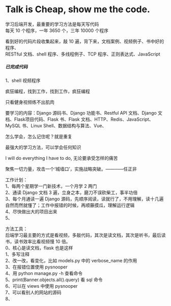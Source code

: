 
# Talk is Cheap, show me the code.  

学习后端开发，最重要的学习方法是每天写代码  
每天 10 个程序，一年 3650 个，三年 10000 个程序  

看到好的代码片段收集起来，敲 10 遍，背下来，文档案例、视频例子、书中好的程序、  
RESTful 文档、shell 程序、多线程例子、TCP 程序、正则表达式、JavaScript   

##### 已完成代码  
1、shell 视频程序  



疯狂编程，找到工作，找到工作，疯狂编程  

只看健身视频练不出肌肉  

要学习的内容：Django 源码书、Django 功能书、Restful API 文档、Django 文档、Flask项目代码、Flask 书、Flask 文档、HTTP、Redis、JavaScript、MySQL 书、Linux Shell、数据结构与算法、Vue、  


怎么学会，怎么记住呢？就是重复  

最强大的学习方法，可以学会任何知识  

I will do everything I have to do, 无论要承受怎样的痛苦   

聚焦一切力量，攻击一个‘城墙口’，实施战略突破。————任正非  


工作计划：  
1、每两个星期学一门新技术，一个月学 2 两门  
2、通读 Django 文档 3 遍，立身之本，磨刀不误砍柴工，事半功倍  
3、每个月通读一遍 Django 源码，先顺序阅读，读就行了，不用理解，读十几遍自然而然就懂了；工作中报错的时候，再顺藤摸瓜，理解运行逻辑  
4、尽快做出大的项目出来  
5、



方法工具：  
后端学习最主要的方式是看视频，多敲代码，其次是读文档，其次是听书，最后读书，读书效率比看视频慢 10 倍。  
0、核心是读文档，flask 也是这样  
1、多写注释  
2、改一改，看变化，比如 models.py 中的 verbose_name 的作用  
3、在报错位置使用 pysnooper  
4、用 python manage.py -h 查看命令  
5、print(Banner.objects.all().query) 看 sql 命令  
6、可以在 views 中使用 pysnooper  
7、可以看别人的网站的源码  
8、

